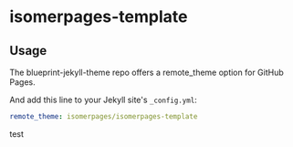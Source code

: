 # isomerpages-template

## Usage

The blueprint-jekyll-theme repo offers a remote_theme option for GitHub Pages.

And add this line to your Jekyll site's `_config.yml`:

```yaml
remote_theme: isomerpages/isomerpages-template
```

test
